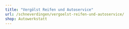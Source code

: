 ```yaml
---
title: "Vergölst Reifen und Autoservice"
url: /schneverdingen/vergoelst-reifen-und-autoservice/
shop: Autowerkstatt
---
```

